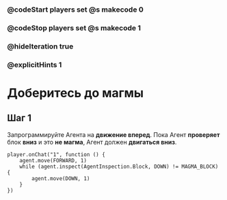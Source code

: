 ### @codeStart players set @s makecode 0
### @codeStop players set @s makecode 1

### @hideIteration true 
### @explicitHints 1


# Доберитесь до магмы

## Шаг 1
Запрограммируйте Агента на **движение вперед**. Пока Агент **проверяет** блок **вниз** и это **не магма**, Агент должен **двигаться вниз**. 


```ghost
player.onChat("1", function () {
    agent.move(FORWARD, 1)
    while (agent.inspect(AgentInspection.Block, DOWN) != MAGMA_BLOCK) {
        agent.move(DOWN, 1)
    }
})
```
